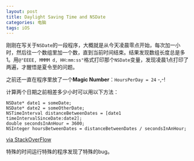 ```yaml
---
layout: post
title: Daylight Saving Time and NSDate
categories: 电脑
tags: iOS
---
```

刚刚在写关于`NSDate`的一段程序，大概就是从今天凌晨零点开始，每次加一小时，然后往一个数组里加一个数，直到当前时间结束。结果发现数组长度总是多1。用`@"EEEE, MMMM d, HH:mm:ss"`格式打印那个`NSDate`变量，发现凌晨1点打印了两遍，才醒悟是夏令至的问题。

之前还一直在程序里放了一个**Magic Number**：`HoursPerDay = 24` -,-!

计算两个日期之前相差多少小时可以用以下方法：

```objc
NSDate* date1 = someDate;
NSDate* date2 = someOtherDate;
NSTimeInterval distanceBetweenDates = [date1 timeIntervalSinceDate:date2];
double secondsInAnHour = 3600;
NSInteger hoursBetweenDates = distanceBetweenDates / secondsInAnHour;  
```

[via StackOverFlow](http://stackoverflow.com/a/4084356)

特殊的时间运行特殊的程序发现了特殊的bug。
